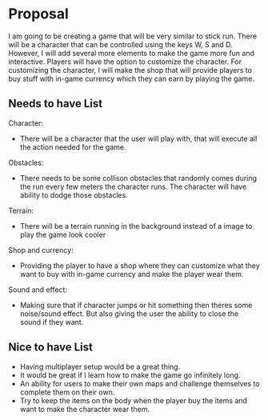 # Proposal

I am going to be creating a game that will be very similar to stick run. There will be a character that can be controlled using the keys W, S and D. However, I will add several more elements to make the game more fun and interactive. Players will have the option to customize the character. For customizing the character, I will make the shop that will provide players to buy stuff with in-game currency which they can earn by playing the game. 

## Needs to have List

Character:
 * There will be a character that the user will play with, that will execute all the action needed for the game.

Obstacles:
 * There needs to be some collison obstacles that randomly comes during the run every few meters the character runs. The character will have ability to dodge those obstacles.

Terrain:
 * There will be a terrain running in the background instead of a image to play the game look cooler

Shop and currency:
 * Providing the player to have a shop where they can customize what they want to buy with in-game currency and make the player wear them.

Sound and effect:
 * Making sure that if character jumps or hit something then theres some noise/sound effect. But also giving the user the ability to close the sound if they want.

## Nice to have List

- Having multiplayer setup would be a great thing.
- It would be great if I learn how to make the game go infinitely long.
- An ability for users to make their own maps and challenge themselves to complete them on their own.
- Try to keep the items on the body when the player buy the items and want to make the character wear them.


